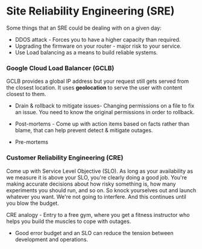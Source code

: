 # Site Reliability Engineering (SRE)

Some things that an SRE could be dealing with on a given day:

* DDOS attack - Forces you to have a higher capacity than required.
* Upgrading the firmware on your router - major risk to your service.
* Use Load balancing as a means to build reliable systems.

### Google Cloud Load Balancer (GCLB)

GCLB provides a global IP address but your request still gets served from the closest location. It uses **geolocation** to serve the user with content closest to them.

* Drain & rollback to mitigate issues-
  Changing permissions on a file to fix an issue. You need to know the original permissions in order to rollback.

* Post-mortems - Come up with action items based on facts rather than blame, that can help prevent detect & mitigate outages.

* Pre-mortems

### Customer Reliability Engineering (CRE)

Come up with Service Level Objective (SLO). As long as your availability as we measure it is above your SLO, you're clearly doing a good job. You're making accurate decisions about how risky something is, how many experiments you should run, and so on. So knock yourselves out and launch whatever you want. We're not going to interfere. And this continues until you blow the budget.


CRE analogy - Entry to a free gym, where you get a fitness instructor who helps you build the muscles to cope with outages.

* Good error budget and an SLO can reduce the tension between development and operations.